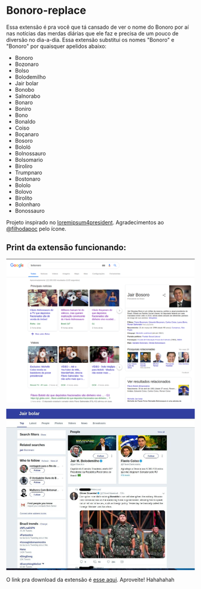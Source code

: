 # Bonoro-replace

Essa extensão é pra você que tá cansado de ver o nome do Bonoro por aí nas notícias das merdas diárias que ele faz e precisa de um pouco de diversão no dia-a-dia. Essa extensão substitui os nomes "Bonoro" e "Bonoro" por quaisquer apelidos abaixo:

- Bonoro
- Bozonaro
- Bolso
- Bolodemilho
- Jair bolar
- Bonobo
- Salnorabo
- Bonaro
- Boniro
- Bono
- Bonaldo
- Coiso
- Boçanaro
- Bosoro
- Bololó
- Bolnossauro
- Bolsomario
- Biroliro
- Trumpnaro
- Bostonaro
- Bololo
- Bolovo
- Birolito
- Bolonharo
- Bonossauro

Projeto inspirado no [loremipsum4president](https://github.com/pauladiniz/loremipsum4president). Agradecimentos ao [@filhodapoc](https://twitter.com/filhodapoc) pelo ícone.

Print da extensão funcionando:
---

![Screenshot](screenshot.png)

![Screenshot](screenshot2.jpeg)

O link pra download da extensão é [esse aqui](https://chrome.google.com/webstore/detail/Bonoro-replace/bhemijfniajoielladlkopmjcelomkid). Aproveite! Hahahahah
